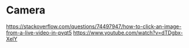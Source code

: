 # Camera
https://stackoverflow.com/questions/74497947/how-to-click-an-image-from-a-live-video-in-pyqt5
https://www.youtube.com/watch?v=dTDgbx-XelY
